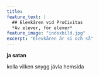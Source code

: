 ```yaml
---
title: 
feature_text: |
  ## Elevkåren vid ProCivitas
  *Av elever, för elever*
feature_image: "indexbild.jpg"
excerpt: "Elevkåren är si och så"
---
```


**ja satan**

kolla vilken snygg jävla hemsida